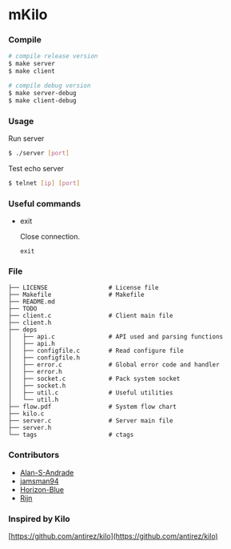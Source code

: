 mKilo
===

### Compile

```bash
# compile release version
$ make server
$ make client

# compile debug version
$ make server-debug
$ make client-debug
```

### Usage

Run server

```bash
$ ./server [port]
```

Test echo server

```bash
$ telnet [ip] [port]
```

### Useful commands

* exit

    Close connection.

    ```
    exit
    ```

### File

```
├── LICENSE                 # License file
├── Makefile                # Makefile
├── README.md
├── TODO
├── client.c                # Client main file
├── client.h
├── deps
│   ├── api.c               # API used and parsing functions
│   ├── api.h
│   ├── configfile.c        # Read configure file
│   ├── configfile.h
│   ├── error.c             # Global error code and handler
│   ├── error.h
│   ├── socket.c            # Pack system socket
│   ├── socket.h
│   ├── util.c              # Useful utilities
│   └── util.h
├── flow.pdf                # System flow chart
├── kilo.c
├── server.c                # Server main file
├── server.h
└── tags                    # ctags
```

### Contributors

* [Alan-S-Andrade](https://github.com/Alan-S-Andrade)
* [jamsman94](https://github.com/jamsman94)
* [Horizon-Blue](https://github.com/Horizon-Blue)
* [Rijn](https://github.com/rijn)

### Inspired by Kilo

[https://github.com/antirez/kilo](https://github.com/antirez/kilo)
